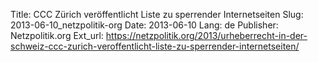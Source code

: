Title: CCC Zürich veröffentlicht Liste zu sperrender Internetseiten
Slug: 2013-06-10_netzpolitik-org
Date: 2013-06-10
Lang: de
Publisher: Netzpolitik.org
Ext_url: https://netzpolitik.org/2013/urheberrecht-in-der-schweiz-ccc-zurich-veroffentlicht-liste-zu-sperrender-internetseiten/